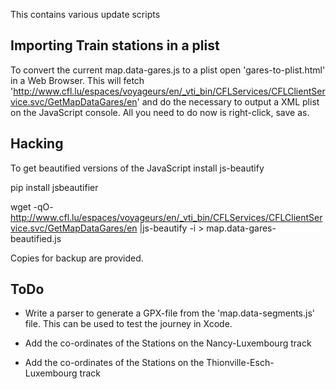 This contains various update scripts


Importing Train stations in a plist
-----------------------------------

To convert the current map.data-gares.js to a plist open 'gares-to-plist.html' in a Web Browser.
This will fetch 'http://www.cfl.lu/espaces/voyageurs/en/_vti_bin/CFLServices/CFLClientService.svc/GetMapDataGares/en' and do the necessary to output a XML plist on the JavaScript console. All you need to do now is right-click, save as.

Hacking
-------

To get beautified versions of the JavaScript install js-beautify

pip install jsbeautifier

wget -qO- http://www.cfl.lu/espaces/voyageurs/en/_vti_bin/CFLServices/CFLClientService.svc/GetMapDataGares/en |js-beautify -i > map.data-gares-beautified.js

Copies for backup are provided.

ToDo
----


- Write a parser to generate a GPX-file from the 'map.data-segments.js' file.
This can be used to test the journey in Xcode.

- Add the co-ordinates of the Stations on the Nancy-Luxembourg track
- Add the co-ordinates of the Stations on the Thionville-Esch-Luxembourg track
